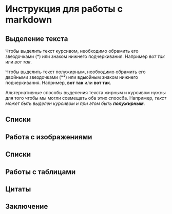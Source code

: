 # Инструкция для работы с markdown

## Выделение текста

Чтобы выделить текст курсивом, необходимо обрамить его звездочками (*) или знаком нижнего подчеркивания. Например *вот так* или _вот так_.

Чтобы выделить текст полужирным, необходимо обрамить его двойными звездочками (**) или вдыойным знаком нижнего подчеркивания.
Например, **вот так** или __вот так__.

Альтернативные способы выделения текста жирным и курсивом нужны для того чтобы мы могли совмещать оба этих споосба. Например, _текст может быть выделен курсивом и при этом быть **полужирным**_.

## Списки

## Работа c изображениями

## Списки

## Работы с таблицами

## Цитаты

## Заключение